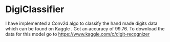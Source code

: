 # DigiClassifier

I have implemented a Conv2d algo to classify the hand made digits data which can be found on Kaggle .
Got an accuracy of 99.76.
To download the data for this model go to https://www.kaggle.com/c/digit-recognizer